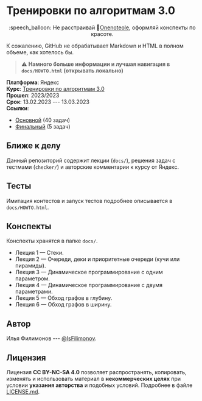 
# Тренировки по алгоритмам 3.0

<p align="center">:speech_balloon: Не расстраивай 🤖<a href="https://github.com/1Noteole" target="_blank">Onenoteole</a>, оформляй конспекты по красоте.</p>

К сожалению, GitHub не обрабатывает Markdown и HTML в полном объеме, как хотелось бы.

> :warning: **Намного больше информации и лучшая навигация в `docs/HOWTO.html` (открывать локально)**


**Платформа**: Яндекс  
**Курс**: [Тренировки по алгоритмам 3.0](https://yandex.ru/yaintern/algorithm-training)   
**Прошел**: 2023/2023  
**Срок**: 13.02.2023 --- 13.03.2023    
**Ссылки**:   
- [Основной](https://contest.yandex.ru/contest/45468/problems/) (40 задач)
- [Финальный](https://contest.yandex.ru/contest/46304/problems/) (5 задач)

## Ближе к делу

Данный репозиторий содержит лекции (`docs/`), решения задач с тестмами (`checker/`) и авторские комментарии к курсу от Яндекс.

## Тесты

Имитация контестов и запуск тестов подробнее описывается в `docs/HOWTO.html`.

## Конспекты

Конспекты хранятся в папке `docs/`.

- Лекция 1 — Стеки.
- Лекция 2 — Очереди, деки и приоритетные очереди (кучи или пирамиды).
- Лекция 3 — Динамическое программирование с одним параметром.
- Лекция 4 — Динамическое программирование с двумя параметрами.
- Лекция 5 — Обход графов в глубину.
- Лекция 6 — Обход графов в ширину.

## Автор

Илья Филимонов --- [@IsFilimonov](https://github.com/isfilimonov).

## Лицензия

Лицензия **CC BY-NC-SA 4.0** позволяет распространять, копировать, изменять и использовать материал в **некоммерческих целях** при условии **указания авторства** и подобных условий. Подробнее в файле [LICENSE.md](LICENSE.md).
